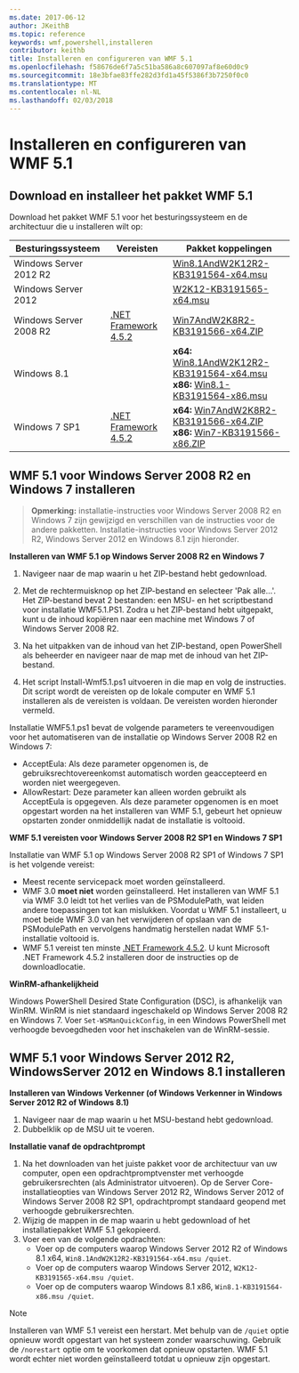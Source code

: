 ```yaml
---
ms.date: 2017-06-12
author: JKeithB
ms.topic: reference
keywords: wmf,powershell,installeren
contributor: keithb
title: Installeren en configureren van WMF 5.1
ms.openlocfilehash: f58676de6f7a5c51ba586a8c607097af8e60d0c9
ms.sourcegitcommit: 18e3bfae83ffe282d3fd1a45f5386f3b7250f0c0
ms.translationtype: MT
ms.contentlocale: nl-NL
ms.lasthandoff: 02/03/2018
---
```

# <a name="install-and-configure-wmf-51"></a>Installeren en configureren van WMF 5.1 #


## <a name="download-and-install-the-wmf-51-package"></a>Download en installeer het pakket WMF 5.1

Download het pakket WMF 5.1 voor het besturingssysteem en de architectuur die u installeren wilt op:

| Besturingssysteem       | Vereisten           | Pakket koppelingen                          |
|------------------------|-------------------------|----------------------------------------|
| Windows Server 2012 R2 |                         | [Win8.1AndW2K12R2-KB3191564-x64.msu][] |
| Windows Server 2012    |                         | [W2K12-KB3191565-x64.msu][]            |
| Windows Server 2008 R2 | [.NET Framework 4.5.2][]| [Win7AndW2K8R2-KB3191566-x64.ZIP][]    |
| Windows 8.1            |                         | **x64:** [Win8.1AndW2K12R2-KB3191564-x64.msu][]</br>**x86:** [Win8.1-KB3191564-x86.msu][] |
| Windows 7 SP1          | [.NET Framework 4.5.2][]| **x64:** [Win7AndW2K8R2-KB3191566-x64.ZIP][]</br>**x86:** [Win7-KB3191566-x86.ZIP][] |

[.NET Framework 4.5.2]: https://www.microsoft.com/download/details.aspx?id=42642
[W2K12-KB3191565-x64.msu]: https://go.microsoft.com/fwlink/?linkid=839513
[Win7-KB3191566-x86.ZIP]: https://go.microsoft.com/fwlink/?linkid=839522
[Win7AndW2K8R2-KB3191566-x64.ZIP]: https://go.microsoft.com/fwlink/?linkid=839523
[Win8.1-KB3191564-x86.msu]: https://go.microsoft.com/fwlink/?linkid=839521
[Win8.1AndW2K12R2-KB3191564-x64.msu]: https://go.microsoft.com/fwlink/?linkid=839516

## <a name="install-wmf-51-for-windows-server-2008-r2-and-windows-7"></a>WMF 5.1 voor Windows Server 2008 R2 en Windows 7 installeren

> **Opmerking:** installatie-instructies voor Windows Server 2008 R2 en Windows 7 zijn gewijzigd en verschillen van de instructies voor de andere pakketten. Installatie-instructies voor Windows Server 2012 R2, Windows Server 2012 en Windows 8.1 zijn hieronder.

**Installeren van WMF 5.1 op Windows Server 2008 R2 en Windows 7**

1. Navigeer naar de map waarin u het ZIP-bestand hebt gedownload.

2. Met de rechtermuisknop op het ZIP-bestand en selecteer 'Pak alle...'. Het ZIP-bestand bevat 2 bestanden: een MSU- en het scriptbestand voor installatie WMF5.1.PS1.
Zodra u het ZIP-bestand hebt uitgepakt, kunt u de inhoud kopiëren naar een machine met Windows 7 of Windows Server 2008 R2.

3. Na het uitpakken van de inhoud van het ZIP-bestand, open PowerShell als beheerder en navigeer naar de map met de inhoud van het ZIP-bestand.

4. Het script Install-Wmf5.1.ps1 uitvoeren in die map en volg de instructies. Dit script wordt de vereisten op de lokale computer en WMF 5.1 installeren als de vereisten is voldaan. De vereisten worden hieronder vermeld.

Installatie WMF5.1.ps1 bevat de volgende parameters te vereenvoudigen voor het automatiseren van de installatie op Windows Server 2008 R2 en Windows 7:

- AcceptEula: Als deze parameter opgenomen is, de gebruiksrechtovereenkomst automatisch worden geaccepteerd en worden niet weergegeven.
- AllowRestart: Deze parameter kan alleen worden gebruikt als AcceptEula is opgegeven. Als deze parameter opgenomen is en moet opgestart worden na het installeren van WMF 5.1, gebeurt het opnieuw opstarten zonder onmiddellijk nadat de installatie is voltooid.

**WMF 5.1 vereisten voor Windows Server 2008 R2 SP1 en Windows 7 SP1**

Installatie van WMF 5.1 op Windows Server 2008 R2 SP1 of Windows 7 SP1 is het volgende vereist:
- Meest recente servicepack moet worden geïnstalleerd.
- WMF 3.0 **moet niet** worden geïnstalleerd. Het installeren van WMF 5.1 via WMF 3.0 leidt tot het verlies van de PSModulePath, wat leiden andere toepassingen tot kan mislukken. Voordat u WMF 5.1 installeert, u moet beide WMF 3.0 van het verwijderen of opslaan van de PSModulePath en vervolgens handmatig herstellen nadat WMF 5.1-installatie voltooid is.
- WMF 5.1 vereist ten minste [.NET Framework 4.5.2](https://www.microsoft.com/en-ca/download/details.aspx?id=42642).
U kunt Microsoft .NET Framework 4.5.2 installeren door de instructies op de downloadlocatie.

**WinRM-afhankelijkheid**

Windows PowerShell Desired State Configuration (DSC), is afhankelijk van WinRM.
WinRM is niet standaard ingeschakeld op Windows Server 2008 R2 en Windows 7.
Voer `Set-WSManQuickConfig`, in een Windows PowerShell met verhoogde bevoegdheden voor het inschakelen van de WinRM-sessie.


## <a name="install-wmf-51-for-windows-server-2012-r2-windows-server-2012-and-windows-81"></a>WMF 5.1 voor Windows Server 2012 R2, WindowsServer 2012 en Windows 8.1 installeren
**Installeren van Windows Verkenner (of Windows Verkenner in Windows Server 2012 R2 of Windows 8.1)**

1. Navigeer naar de map waarin u het MSU-bestand hebt gedownload.
2. Dubbelklik op de MSU uit te voeren.

**Installatie vanaf de opdrachtprompt**

1. Na het downloaden van het juiste pakket voor de architectuur van uw computer, open een opdrachtpromptvenster met verhoogde gebruikersrechten (als Administrator uitvoeren). Op de Server Core-installatieopties van Windows Server 2012 R2, Windows Server 2012 of Windows Server 2008 R2 SP1, opdrachtprompt standaard geopend met verhoogde gebruikersrechten.
2. Wijzig de mappen in de map waarin u hebt gedownload of het installatiepakket WMF 5.1 gekopieerd.
3. Voer een van de volgende opdrachten:
   - Voer op de computers waarop Windows Server 2012 R2 of Windows 8.1 x64, `Win8.1AndW2K12R2-KB3191564-x64.msu /quiet`.
   - Voer op de computers waarop Windows Server 2012, `W2K12-KB3191565-x64.msu /quiet`.
   - Voer op de computers waarop Windows 8.1 x86, `Win8.1-KB3191564-x86.msu /quiet`.

> [!NOTE]
> Installeren van WMF 5.1 vereist een herstart. Met behulp van de `/quiet` optie opnieuw wordt opgestart van het systeem zonder waarschuwing.
> Gebruik de `/norestart` optie om te voorkomen dat opnieuw opstarten. WMF 5.1 wordt echter niet worden geïnstalleerd totdat u opnieuw zijn opgestart.